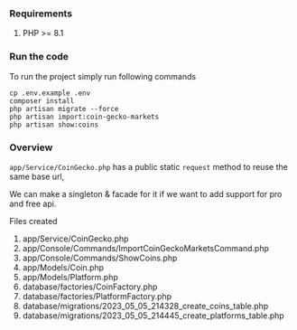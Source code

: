 ### Requirements
1. PHP >= 8.1

### Run the code
To run the project simply run following commands
```shell
cp .env.example .env
composer install
php artisan migrate --force
php artisan import:coin-gecko-markets
php artisan show:coins
```

### Overview
`app/Service/CoinGecko.php` has a public static `request` method to reuse the same base url,
 
We can make a singleton & facade for it if we want to add support for pro and free api.

Files created
1. app/Service/CoinGecko.php
2. app/Console/Commands/ImportCoinGeckoMarketsCommand.php
3. app/Console/Commands/ShowCoins.php
4. app/Models/Coin.php
5. app/Models/Platform.php
6. database/factories/CoinFactory.php
7. database/factories/PlatformFactory.php
8. database/migrations/2023_05_05_214328_create_coins_table.php
9. database/migrations/2023_05_05_214445_create_platforms_table.php
